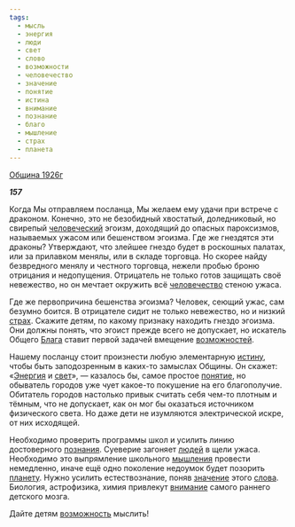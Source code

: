 ```yaml
---
tags:
  - мысль
  - энергия
  - люди
  - свет
  - слово
  - возможности
  - человечество
  - значение
  - понятие
  - истина
  - внимание
  - познание
  - благо
  - мышление
  - страх
  - планета
---
```

[Община 1926г](https://127.0.0.1:4002/agni/1926)

___157___

Когда Мы отправляем посланца, Мы желаем ему удачи при встрече с драконом. Конечно, это не безобидный хвостатый, доледниковый, но свирепый [человеческий](../../../tags/#[человечество](../../../tags/#человечество)) эгоизм, доходящий до опасных пароксизмов, называемых ужасом или бешенством эгоизма. Где же гнездятся эти драконы? Утверждают, что злейшее гнездо будет в роскошных палатах, или за прилавком менялы, или в складе торговца. Но скорее найду безвредного менялу и честного торговца, нежели пробью броню отрицания и недопущения. Отрицатель не только готов защищать своё невежество, но он мечтает окружить всё [человечество](../../../tags/#человечество) стеною ужаса.   

Где же первопричина бешенства эгоизма? Человек, сеющий ужас, сам безумно боится. В отрицателе сидит не только невежество, но и низкий [страх](../../../tags/#страх). Скажите детям, по какому признаку находить гнездо эгоизма. Они должны понять, что эгоист прежде всего не допускает, но искатель Общего [Блага](../../../tags/#[благо](../../../tags/#благо)) ставит первой задачей вмещение [возможностей](../../../tags/#возможности).   

Нашему посланцу стоит произнести любую элементарную [истину](../../../tags/#истина), чтобы быть заподозренным в каких-то замыслах Общины. Он скажет: «[Энергия](../../../tags/#энергия) и [свет](../../../tags/#свет)», — казалось бы, самое простое [понятие](../../../tags/#понятие), но обыватель городов уже чует какое-то покушение на его благополучие. Обитатель городов настолько привык считать себя чем-то плотным и тёмным, что не допускает, как он мог бы оказаться источником физического света. Но даже дети не изумляются электрической искре, от них исходящей.   

Необходимо проверить программы школ и усилить линию достоверного [познания](../../../tags/#познание). Суеверие загоняет [людей](../../../tags/#люди) в щели ужаса. Необходимо это выпрямление школьного [мышления](../../../tags/#мышление) провести немедленно, иначе ещё одно поколение недоумок будет позорить [планету](../../../tags/#планета). Нужно усилить естествознание, поняв [значение](../../../tags/#значение) этого [слова](../../../tags/#слово). Биология, астрофизика, химия привлекут [внимание](../../../tags/#внимание) самого раннего детского мозга.   

Дайте детям [возможность](../../../tags/#возможности) мыслить!   

